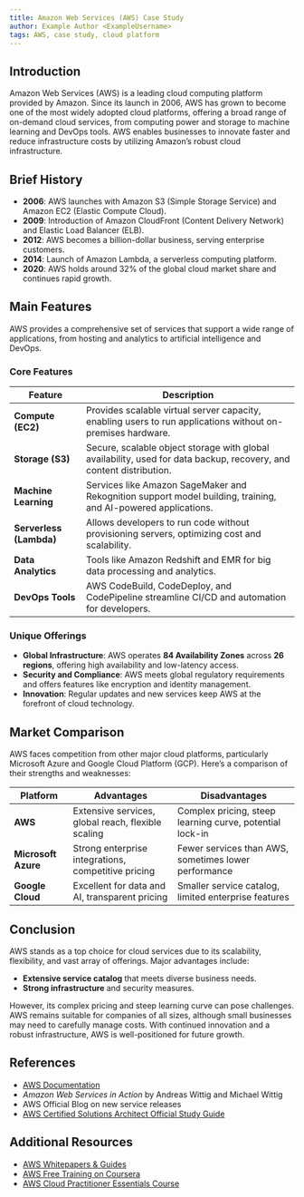 ```yaml
---
title: Amazon Web Services (AWS) Case Study
author: Example Author <ExampleUsername>
tags: AWS, case study, cloud platform
---
```


## Introduction

Amazon Web Services (AWS) is a leading cloud computing platform provided by Amazon. Since its launch in 2006, AWS has grown to become one of the most widely adopted cloud platforms, offering a broad range of on-demand cloud services, from computing power and storage to machine learning and DevOps tools. AWS enables businesses to innovate faster and reduce infrastructure costs by utilizing Amazon’s robust cloud infrastructure.

## Brief History

- **2006**: AWS launches with Amazon S3 (Simple Storage Service) and Amazon EC2 (Elastic Compute Cloud).
- **2009**: Introduction of Amazon CloudFront (Content Delivery Network) and Elastic Load Balancer (ELB).
- **2012**: AWS becomes a billion-dollar business, serving enterprise customers.
- **2014**: Launch of Amazon Lambda, a serverless computing platform.
- **2020**: AWS holds around 32% of the global cloud market share and continues rapid growth.

## Main Features

AWS provides a comprehensive set of services that support a wide range of applications, from hosting and analytics to artificial intelligence and DevOps.

### Core Features

| Feature              | Description |
|----------------------|-------------|
| **Compute (EC2)**    | Provides scalable virtual server capacity, enabling users to run applications without on-premises hardware. |
| **Storage (S3)**     | Secure, scalable object storage with global availability, used for data backup, recovery, and content distribution. |
| **Machine Learning** | Services like Amazon SageMaker and Rekognition support model building, training, and AI-powered applications. |
| **Serverless (Lambda)** | Allows developers to run code without provisioning servers, optimizing cost and scalability. |
| **Data Analytics**   | Tools like Amazon Redshift and EMR for big data processing and analytics. |
| **DevOps Tools**     | AWS CodeBuild, CodeDeploy, and CodePipeline streamline CI/CD and automation for developers. |

### Unique Offerings
- **Global Infrastructure**: AWS operates **84 Availability Zones** across **26 regions**, offering high availability and low-latency access.
- **Security and Compliance**: AWS meets global regulatory requirements and offers features like encryption and identity management.
- **Innovation**: Regular updates and new services keep AWS at the forefront of cloud technology.

## Market Comparison

AWS faces competition from other major cloud platforms, particularly Microsoft Azure and Google Cloud Platform (GCP). Here’s a comparison of their strengths and weaknesses:

| Platform           | Advantages                                          | Disadvantages                                         |
|--------------------|-----------------------------------------------------|-------------------------------------------------------|
| **AWS**            | Extensive services, global reach, flexible scaling  | Complex pricing, steep learning curve, potential lock-in |
| **Microsoft Azure**| Strong enterprise integrations, competitive pricing | Fewer services than AWS, sometimes lower performance   |
| **Google Cloud**   | Excellent for data and AI, transparent pricing      | Smaller service catalog, limited enterprise features    |


## Conclusion

AWS stands as a top choice for cloud services due to its scalability, flexibility, and vast array of offerings. Major advantages include:
- **Extensive service catalog** that meets diverse business needs.
- **Strong infrastructure** and security measures.

However, its complex pricing and steep learning curve can pose challenges. AWS remains suitable for companies of all sizes, although small businesses may need to carefully manage costs. With continued innovation and a robust infrastructure, AWS is well-positioned for future growth.

## References

- [AWS Documentation](https://docs.aws.amazon.com/)
- *Amazon Web Services in Action* by Andreas Wittig and Michael Wittig
- AWS Official Blog on new service releases
- [AWS Certified Solutions Architect Official Study Guide](https://aws.amazon.com/certification/)

## Additional Resources

- [AWS Whitepapers & Guides](https://aws.amazon.com/whitepapers/)
- [AWS Free Training on Coursera](https://www.coursera.org/amazon-web-services)
- [AWS Cloud Practitioner Essentials Course](https://aws.amazon.com/training/)
